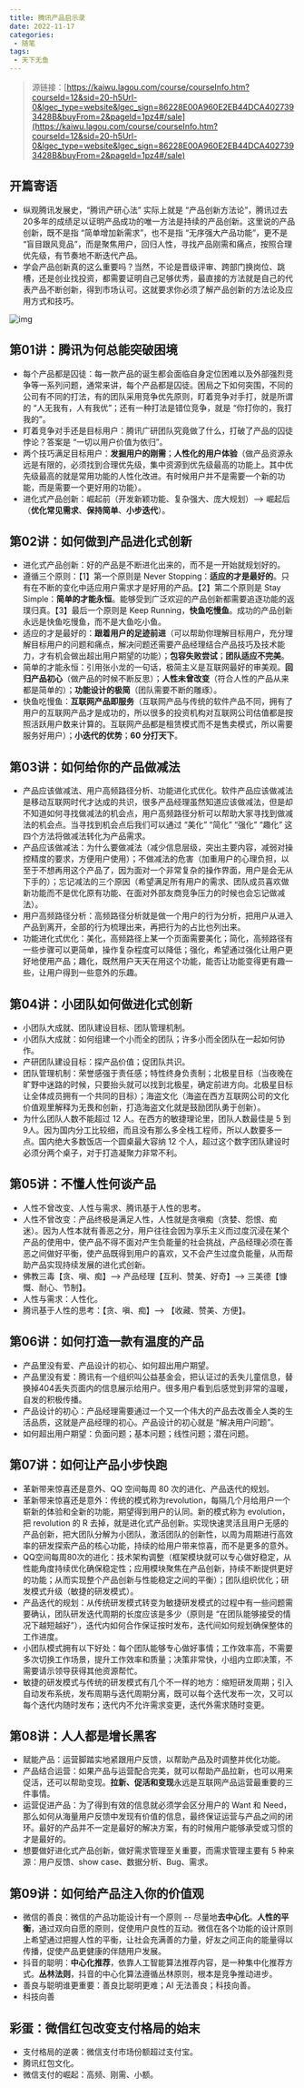 ```yaml
---
title: 腾讯产品启示录
date: 2022-11-17
categories:
 - 随笔
tags:
 - 天下无鱼
---
```


<!-- more -->



> 源链接：[https://kaiwu.lagou.com/course/courseInfo.htm?courseId=12&sid=20-h5Url-0&lgec_type=website&lgec_sign=86228E00A960E2EB44DCA4027393428B&buyFrom=2&pageId=1pz4#/sale](https://kaiwu.lagou.com/course/courseInfo.htm?courseId=12&sid=20-h5Url-0&lgec_type=website&lgec_sign=86228E00A960E2EB44DCA4027393428B&buyFrom=2&pageId=1pz4#/sale)



## 开篇寄语

- 纵观腾讯发展史，“腾讯产研心法” 实际上就是 “产品创新方法论”，腾讯过去20多年的成绩足以证明产品成功的唯一方法是持续的产品创新。这里说的产品创新，既不是指 “简单增加新需求”，也不是指 “无序强大产品功能”，更不是 “盲目跟风竞品”，而是聚焦用户，回归人性，寻找产品刚需和痛点，按照合理优先级，有节奏地不断迭代产品。
- 学会产品创新真的这么重要吗？当然，不论是晋级评审、跨部门换岗位、跳槽，还是创业找投资，都需要证明自己足够优秀，最直接的方法就是自己的代表产品不断创新，得到市场认可。这就要求你必须了解产品创新的方法论及应用方式和技巧。

![img](https://s0.lgstatic.com/i/image2/M01/9D/33/CgoB5l2teb-AeeEfAAW7XGuHb00534.png)



## 第01讲：腾讯为何总能突破困境

- 每个产品都是囚徒：每一款产品的诞生都会面临自身定位困难以及外部强烈竞争等一系列问题，通常来讲，每个产品都是囚徒。困局之下如何突围，不同的公司有不同的打法，有的团队采用竞争优先原则，盯着竞争对手打，就是所谓的 “人无我有，人有我优”；还有一种打法是错位竞争，就是 “你打你的，我打我的”。
- 盯着竞争对手还是目标用户：腾讯广研团队究竟做了什么，打破了产品的囚徒悖论？答案是 “一切以用户价值为依归”。
- 两个技巧满足目标用户：**发掘用户的刚需**；**人性化的用户体验**（做产品资源永远是有限的，必须找到合理优先级，集中资源到优先级最高的功能上。其中优先级最高的就是常用功能的人性化改进。有时候用户并不是需要一个新的功能，而是需要一个更好用的功能）。
- 进化式产品创新：崛起前（开发新颖功能、复杂强大、庞大规划）--> 崛起后（**优化常见需求**、**保持简单**、**小步迭代**）。



## 第02讲：如何做到产品进化式创新

- 进化式产品创新：好的产品是不断进化出来的，而不是一开始就规划好的。
- 遵循三个原则：【1】第一个原则是 Never Stopping：**适应的才是最好的**。只有在不断的变化中适应用户需求才是好用的产品。【2】第二个原则是 Stay Simple：**简单的才能永恒**。能够受到广泛欢迎的产品创新都需要追逐功能的返璞归真。【3】最后一个原则是 Keep Running，**快鱼吃慢鱼**。成功的产品创新永远是快鱼吃慢鱼，而不是大鱼吃小鱼。
- 适应的才是最好的：**跟着用户的足迹前进**（可以帮助你理解目标用户，充分理解目标用户的问题和痛点，解决问题还需要产品经理结合产品技巧及技术能力，才有机会做出超出用户期望的功能）；**包容失败尝试**；**团队适应不完美**。
- 简单的才能永恒：引用张小龙的一句话，极简主义是互联网最好的审美观。**回归产品初心**（做产品的时候不断反思）；**人性未曾改变**（符合人性的产品从来都是简单的）；**功能设计的极简**（团队需要不断的雕琢）。
- 快鱼吃慢鱼：**互联网产品即服务**（互联网产品与传统的软件产品不同，拥有了用户的互联网产品才是成功的，所以很多的投资机构对互联网公司估值都是按照活跃用户数来计算的。互联网产品都是租赁模式而不是售卖模式，所以需要服务好用户）；**小迭代的优势**；**60 分打天下**。



## 第03讲：如何给你的产品做减法

- 产品应该做减法、用户高频路径分析、功能进化式优化。软件产品应该做减法是移动互联网时代才达成的共识，很多产品经理虽然知道应该做减法，但是却不知道如何寻找做减法的机会点，用户高频路径分析可以帮助大家寻找到做减法的机会点。当寻找到机会点后我们可以通过 “美化” “简化” “强化” “趣化” 这四个方法将做减法转化为产品需求。
- 产品应该做减法：为什么要做减法（减少信息层级，突出主要内容，减弱对操控精度的要求，方便用户使用）；不做减法的危害（加重用户的心理负担，以至于不想再用这个产品了，因为面对一个非常复杂的操作界面，用户是会无从下手的）；忘记减法的三个原因（希望满足所有用户的需求、团队成员喜欢做新功能而不是优化原有功能、在面对外部友商竞争压力的时候也会忘记做减法）。
- 用户高频路径分析：高频路径分析就是做一个用户的行为分析，把用户从进入产品到离开，全部的行为梳理出来，再把行为的占比也列出来。
- 功能进化式优化：美化，高频路径上某一个页面需要美化；简化，高频路径有一些步骤可以更简单，操作复杂程度可以降低；强化，希望通过强化让用户更好地使用产品；趣化，既然用户天天在用这个功能，能否让功能变得更有趣一些，让用户得到一些意外的乐趣。



## 第04讲：小团队如何做进化式创新

- 小团队大成就、团队建设目标、团队管理机制。
- 小团队大成就：如何组建一个小而全的团队；许多小而全团队在一起如何协作。
- 产研团队建设目标：探产品价值；促团队共识。
- 团队管理机制：荣誉感强于责任感；特性终身负责制；北极星目标（当夜晚在旷野中迷路的时候，只要抬头就可以找到北极星，确定前进方向。北极星目标让全体成员拥有一个共同的目标）；海盗文化（海盗在西方互联网公司的文化价值观里解释为无畏和创新，打造海盗文化就是鼓励团队勇于创新）。
- 为什么团队人数不能超过 12 人。在西方的敏捷理论里，团队人数最佳是 5 到 9人。因为国内分工比较细，而且没有那么多全栈工程师，所以人数要多一点。国内绝大多数饭店一个圆桌最大容纳 12 个人，超过这个数字团队建设时必须分两个桌子，对于打造凝聚力非常不利。



## 第05讲：不懂人性何谈产品

- 人性不曾改变、人性与需求、腾讯基于人性的思考。
- 人性不曾改变：产品终极是满足人性，人性就是贪嗔痴（贪婪、怨恨、痴迷）。因为人性本就有善恶之分，用户往往会因为享乐主义而过度沉浸在某个产品的使用中，使产品不得不面对产生负能量的社会挑战，产品经理必须在善恶之间做好平衡，使产品既得到用户的喜欢，又不会产生过度负能量，从而帮助产品实现持续发展的进化式创新。
- 佛教三毒【贪、嗔、痴】--> 产品经理【互利、赞美、好奇】--> 三美德【慷慨、耐心、节制】。
- 人性与需求：人性化。
- 腾讯基于人性的思考：【贪、嗔、痴】--> 【收藏、赞美、方便】。



## 第06讲：如何打造一款有温度的产品

- 产品里没有爱、产品设计的初心、如何超出用户期望。
- 产品里没有爱：腾讯有一个组织叫公益基金会，把认证过的丢失儿童信息，替换掉404丢失页面内的信息展示给用户。很多用户看到后感觉到非常的温暖，自发的积极传播。
- 产品设计的初心：产品经理需要通过一个又一个伟大的产品去改善全人类的生活品质，这就是产品经理的初心。产品设计的初心就是 “解决用户问题”。
- 如何超出用户期望：负面问题；基本问题；线性问题；潜在问题。



## 第07讲：如何让产品小步快跑

- 革新带来惊喜还是意外、QQ 空间每周 80 次的进化、产品迭代的规划。
- 革新带来惊喜还是意外：传统的模式称为revolution，每隔几个月给用户一个崭新的体验和全新的功能，期望得到用户的认同。新的模式称为 evolution，把 revolution 的 R 去掉，就是进化式产品创新。实现快速灵活且用户无感的产品创新，把大团队分解为小团队，激活团队的创新性，以周为周期进行高效率的研发探索产品的核心功能，持续的给用户带来惊喜，而不是更多的意外。
- QQ空间每周80次的进化：技术架构调整（框架模块就可以专心做好稳定，从性能角度持续优化确保稳定性；应用模块聚焦在产品创新，持续不断提供更好的功能；从而实现整个产品创新与性能稳定之间的平衡）；团队组织优化；研发模式升级（敏捷的研发模式）。
- 产品迭代的规划：从传统研发模式转变为敏捷研发模式的过程中有一些问题需要确认，团队研发迭代周期的长度应该是多少（原则是 “在团队能够接受的情况下越短越好”），迭代内如何合作保证按时发布，迭代间如何规划确保整体的工作进度。
- 小团队模式拥有以下好处：每个团队能够专心做好事情；工作效率高，不需要多次切换工作场景，提升工作效率和质量；决策非常快，小组内立即决策，不需要请示领导获得其他资源帮忙。
- 敏捷的研发模式与传统的研发模式有几个不一样的地方：缩短研发周期；引入自动发布系统，发布周期与迭代周期分离，既可以每个迭代发布一次，又可以每个迭代内随时发布；迭代内不允许需求变更，迭代外需求随时变更。



## 第08讲：人人都是增长黑客

- 赋能产品：运营脚踏实地紧跟用户反馈，以帮助产品及时调整并优化功能。
- 产品结合运营：如果产品与运营配合完美，就可以帮助产品拉新，也可以用来促活，还可以帮助变现。**拉新、促活和变现**永远是互联网产品运营最重要的三件事情。
- 运营促进产品：为了得到有效的信息就必须学会区分用户的 Want 和 Need，那么如何从海量用户反馈中发现有价值的信息，最终保证运营与产品之间的闭环。最好的产品并不一定是最好的解决方案，有的时候用户能够承受或习惯的才是最好的。
- 想要做好进化式产品创新，做好需求管理至关重要，而需求管理主要有 5 种来源：用户反馈、show case、数据分析、Bug、需求。



## 第09讲：如何给产品注入你的价值观

- 微信的善良：微信的产品功能设计有一个原则 -- 尽量地**去中心化**。**人性的平衡**，通过双向自愿的原则，促使用户良性的互动。微信在各个功能的设计原则上希望通过把握人性的平衡，让社会充满善的力量，好友之间正向的能量得以传播，促使产品更健康的伴随用户发展。
- 抖音的聪明：**中心化推荐**，依靠人工智能算法推荐内容，是一种集中化推荐方式。**丛林法则**，抖音的中心化算法遵循丛林原则，根本是竞争推动进步。
- 善良与聪明谁更重要：善良比聪明更难；AI 无法善良；科技向善。
- 科技向善



## 彩蛋：微信红包改变支付格局的始末

- 支付格局的逆袭：微信支付市场份额超过支付宝。
- 腾讯红包文化。
- 微信支付的崛起：高频、刚需、小额。

